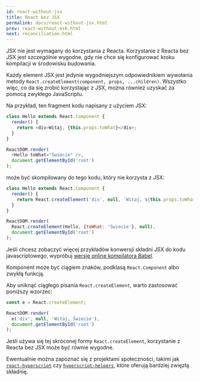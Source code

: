 ```yaml
---
id: react-without-jsx
title: React bez JSX
permalink: docs/react-without-jsx.html
prev: react-without-es6.html
next: reconciliation.html
---
```


JSX nie jest wymagany do korzystania z Reacta. Korzystanie z Reacta bez JSX jest szczególnie wygodne, gdy nie chce się konfigurować kroku kompilacji w środowisku budowania.

Każdy element JSX jest jedynie wygodniejszym odpowiednikiem wywołania metody `React.createElement(component, props, ...children)`. Wszystko więc, co da się zrobić korzystając z JSX, można również uzyskać za pomocą zwykłego JavaScriptu.

Na przykład, ten fragment kodu napisany z użyciem JSX:

```js
class Hello extends React.Component {
  render() {
    return <div>Witaj, {this.props.toWhat}</div>;
  }
}

ReactDOM.render(
  <Hello toWhat="Świecie" />,
  document.getElementById('root')
);
```

może być skompilowany do tego kodu, który nie korzysta z JSX:

```js
class Hello extends React.Component {
  render() {
    return React.createElement('div', null, `Witaj, ${this.props.toWhat}`);
  }
}

ReactDOM.render(
  React.createElement(Hello, {toWhat: 'Świecie'}, null),
  document.getElementById('root')
);
```

Jeśli chcesz zobaczyć więcej przykładów konwersji składni JSX do kodu javascriptowego, wypróbuj [wersję online kompilatora Babel](babel://jsx-simple-example).

Komponent może być ciągiem znaków, podklasą `React.Component` albo zwykłą funkcją.

Aby uniknąć ciągłego pisania `React.createElement`, warto zastosować poniższy wzorzec:

```js
const e = React.createElement;

ReactDOM.render(
  e('div', null, 'Witaj, Świecie'),
  document.getElementById('root')
);
```

Jeśli używa się tej skróconej formy `React.createElement`, korzystanie z Reacta bez JSX może być równie wygodne.

Ewentualnie można zapoznać się z projektami społeczności, takimi jak [`react-hyperscript`](https://github.com/mlmorg/react-hyperscript) czy [`hyperscript-helpers`](https://github.com/ohanhi/hyperscript-helpers), które oferują bardziej zwięzłą składnię.
